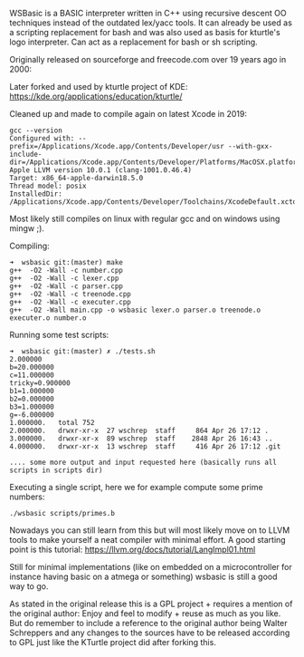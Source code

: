 
WSBasic is a BASIC interpreter written in C++ using recursive descent OO techniques instead of the outdated lex/yacc tools. It can already be used as a scripting replacement for bash and was also used as basis for kturtle's logo interpreter. Can act as a replacement for bash or sh scripting.

Originally released on sourceforge and freecode.com over 19 years ago in 2000:

Later forked and used by kturtle project of KDE:
https://kde.org/applications/education/kturtle/

Cleaned up and made to compile again on latest Xcode in 2019:
```
gcc --version
Configured with: --prefix=/Applications/Xcode.app/Contents/Developer/usr --with-gxx-include-dir=/Applications/Xcode.app/Contents/Developer/Platforms/MacOSX.platform/Developer/SDKs/MacOSX10.14.sdk/usr/include/c++/4.2.1
Apple LLVM version 10.0.1 (clang-1001.0.46.4)
Target: x86_64-apple-darwin18.5.0
Thread model: posix
InstalledDir: /Applications/Xcode.app/Contents/Developer/Toolchains/XcodeDefault.xctoolchain/usr/bin

```

Most likely still compiles on linux with regular gcc and on windows using mingw ;).



Compiling:

```
➜  wsbasic git:(master) make
g++  -O2 -Wall -c number.cpp
g++  -O2 -Wall -c lexer.cpp
g++  -O2 -Wall -c parser.cpp
g++  -O2 -Wall -c treenode.cpp
g++  -O2 -Wall -c executer.cpp
g++  -O2 -Wall main.cpp -o wsbasic lexer.o parser.o treenode.o executer.o number.o
```


Running some test scripts:
```
➜  wsbasic git:(master) ✗ ./tests.sh 
2.000000
b=20.000000
c=11.000000
tricky=0.900000
b1=1.000000
b2=0.000000
b3=1.000000
g=-6.000000
1.000000.	total 752
2.000000.	drwxr-xr-x  27 wschrep  staff     864 Apr 26 17:12 .
3.000000.	drwxr-xr-x  89 wschrep  staff    2848 Apr 26 16:43 ..
4.000000.	drwxr-xr-x  13 wschrep  staff     416 Apr 26 17:12 .git

.... some more output and input requested here (basically runs all scripts in scripts dir)
```


Executing a single script, here we for example compute some prime numbers:
```
./wsbasic scripts/primes.b 
```

Nowadays you can still learn from this but will most likely move on to LLVM tools to make yourself a neat compiler with minimal effort.
A good starting point is this tutorial:
https://llvm.org/docs/tutorial/LangImpl01.html

Still for minimal implementations (like on embedded on a microcontroller for instance having basic on a atmega or something) wsbasic is still 
a good way to go.

As stated in the original release this is a GPL project + requires a mention of the original author:
Enjoy and feel to modify + reuse as much as you like. But do remember to include a reference to the original author 
being Walter Schreppers and any changes to the sources have to be released according to GPL just like the KTurtle project did after forking this.


